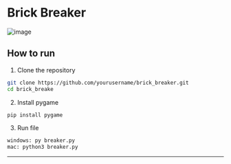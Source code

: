 # Brick Breaker

![image](https://github.com/user-attachments/assets/31e345d0-9119-4ddc-b1a2-83ad7de4b224)

## How to run

1. Clone the repository
```bash
git clone https://github.com/yourusername/brick_breaker.git
cd brick_breake
```

2. Install pygame
```bash
pip install pygame
```

3. Run file
```bash
windows: py breaker.py
mac: python3 breaker.py
```

---
